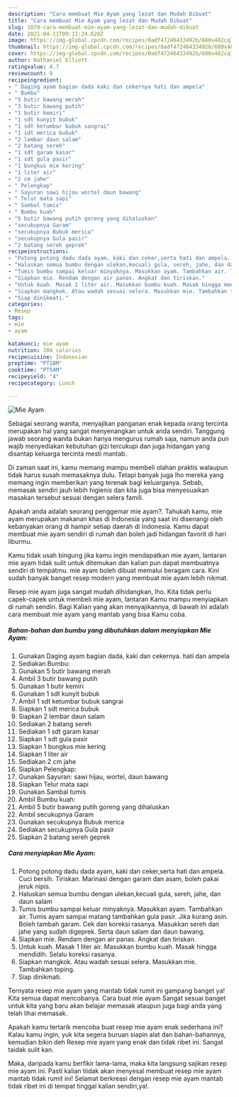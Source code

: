 ```yaml
---
description: "Cara membuat Mie Ayam yang lezat dan Mudah Dibuat"
title: "Cara membuat Mie Ayam yang lezat dan Mudah Dibuat"
slug: 1079-cara-membuat-mie-ayam-yang-lezat-dan-mudah-dibuat
date: 2021-04-11T09:11:24.628Z
image: https://img-global.cpcdn.com/recipes/0adf47246433492b/680x482cq70/mie-ayam-foto-resep-utama.jpg
thumbnail: https://img-global.cpcdn.com/recipes/0adf47246433492b/680x482cq70/mie-ayam-foto-resep-utama.jpg
cover: https://img-global.cpcdn.com/recipes/0adf47246433492b/680x482cq70/mie-ayam-foto-resep-utama.jpg
author: Nathaniel Elliott
ratingvalue: 4.7
reviewcount: 9
recipeingredient:
- " Daging ayam bagian dada kaki dan cekernya hati dan ampela"
- " Bumbu"
- "5 butir bawang merah"
- "3 butir bawang putih"
- "1 butir kemiri"
- "1 sdt kunyit bubuk"
- "1 sdt ketumbar bubuk sangrai"
- "1 sdt merica bubuk"
- "2 lembar daun salam"
- "2 batang sereh"
- "1 sdt garam kasar"
- "1 sdt gula pasir"
- "1 bungkus mie kering"
- "1 liter air"
- "2 cm jahe"
- " Pelengkap"
- " Sayuran sawi hijau wortel daun bawang"
- " Telur mata sapi"
- " Sambal tumis"
- " Bumbu kuah"
- "5 butir bawang putih goreng yang dihaluskan"
- "secukupnya Garam"
- "secukupnya Bubuk merica"
- "secukupnya Gula pasir"
- "2 batang sereh geprek"
recipeinstructions:
- "Potong potong dadu dada ayam, kaki dan ceker,serta hati dan ampela. Cuci bersih. Tiriskan. Marinasi dengan garam dan asam, boleh pakai jeruk nipis."
- "Haluskan semua bumbu dengan ulekan,kecuali gula, sereh, jahe, dan daun salam"
- "Tumis bumbu sampai keluar minyaknya. Masukkan ayam. Tambahkan air. Tumis ayam sampai matang tambahkan gula pasir. Jika kurang asin. Boleh tambah garam. Cek dan koreksi rasanya. Masukkan sereh dan jahe yang sudah digeprek. Serta daun salam dan daun bawang."
- "Siapkan mie. Rendam dengan air panas. Angkat dan tiriskan."
- "Untuk kuah. Masak 1 liter air. Masukkan bumbu kuah. Masak hingga mendidih. Selalu koreksi rasanya."
- "Siapkan mangkok. Atau wadah sesuai selera. Masukkan mie. Tambahkan toping."
- "Siap dinikmati."
categories:
- Resep
tags:
- mie
- ayam

katakunci: mie ayam 
nutrition: 204 calories
recipecuisine: Indonesian
preptime: "PT18M"
cooktime: "PT54M"
recipeyield: "4"
recipecategory: Lunch

---
```



![Mie Ayam](https://img-global.cpcdn.com/recipes/0adf47246433492b/680x482cq70/mie-ayam-foto-resep-utama.jpg)

Sebagai seorang wanita, menyajikan panganan enak kepada orang tercinta merupakan hal yang sangat menyenangkan untuk anda sendiri. Tanggung jawab seorang  wanita bukan hanya mengurus rumah saja, namun anda pun wajib menyediakan kebutuhan gizi tercukupi dan juga hidangan yang disantap keluarga tercinta mesti mantab.

Di zaman  saat ini, kamu memang mampu membeli olahan praktis walaupun tidak harus susah memasaknya dulu. Tetapi banyak juga lho mereka yang memang ingin memberikan yang terenak bagi keluarganya. Sebab, memasak sendiri jauh lebih higienis dan kita juga bisa menyesuaikan masakan tersebut sesuai dengan selera famili. 



Apakah anda adalah seorang penggemar mie ayam?. Tahukah kamu, mie ayam merupakan makanan khas di Indonesia yang saat ini disenangi oleh kebanyakan orang di hampir setiap daerah di Indonesia. Kamu dapat membuat mie ayam sendiri di rumah dan boleh jadi hidangan favorit di hari liburmu.

Kamu tidak usah bingung jika kamu ingin mendapatkan mie ayam, lantaran mie ayam tidak sulit untuk ditemukan dan kalian pun dapat membuatnya sendiri di tempatmu. mie ayam boleh dibuat memalui beragam cara. Kini sudah banyak banget resep modern yang membuat mie ayam lebih nikmat.

Resep mie ayam juga sangat mudah dihidangkan, lho. Kita tidak perlu capek-capek untuk membeli mie ayam, lantaran Kamu mampu menyiapkan di rumah sendiri. Bagi Kalian yang akan menyajikannya, di bawah ini adalah cara membuat mie ayam yang mantab yang bisa Kamu coba.

<!--inarticleads1-->

##### Bahan-bahan dan bumbu yang dibutuhkan dalam menyiapkan Mie Ayam:

1. Gunakan  Daging ayam bagian dada, kaki dan cekernya. hati dan ampela
1. Sediakan  Bumbu:
1. Gunakan 5 butir bawang merah
1. Ambil 3 butir bawang putih
1. Gunakan 1 butir kemiri
1. Gunakan 1 sdt kunyit bubuk
1. Ambil 1 sdt ketumbar bubuk sangrai
1. Siapkan 1 sdt merica bubuk
1. Siapkan 2 lembar daun salam
1. Sediakan 2 batang sereh
1. Sediakan 1 sdt garam kasar
1. Siapkan 1 sdt gula pasir
1. Siapkan 1 bungkus mie kering
1. Siapkan 1 liter air
1. Sediakan 2 cm jahe
1. Siapkan  Pelengkap:
1. Gunakan  Sayuran: sawi hijau, wortel, daun bawang
1. Siapkan  Telur mata sapi
1. Gunakan  Sambal tumis
1. Ambil  Bumbu kuah:
1. Ambil 5 butir bawang putih goreng yang dihaluskan
1. Ambil secukupnya Garam
1. Gunakan secukupnya Bubuk merica
1. Sediakan secukupnya Gula pasir
1. Siapkan 2 batang sereh geprek




<!--inarticleads2-->

##### Cara menyiapkan Mie Ayam:

1. Potong potong dadu dada ayam, kaki dan ceker,serta hati dan ampela. Cuci bersih. Tiriskan. Marinasi dengan garam dan asam, boleh pakai jeruk nipis.
1. Haluskan semua bumbu dengan ulekan,kecuali gula, sereh, jahe, dan daun salam
1. Tumis bumbu sampai keluar minyaknya. Masukkan ayam. Tambahkan air. Tumis ayam sampai matang tambahkan gula pasir. Jika kurang asin. Boleh tambah garam. Cek dan koreksi rasanya. Masukkan sereh dan jahe yang sudah digeprek. Serta daun salam dan daun bawang.
1. Siapkan mie. Rendam dengan air panas. Angkat dan tiriskan.
1. Untuk kuah. Masak 1 liter air. Masukkan bumbu kuah. Masak hingga mendidih. Selalu koreksi rasanya.
1. Siapkan mangkok. Atau wadah sesuai selera. Masukkan mie. Tambahkan toping.
1. Siap dinikmati.




Ternyata resep mie ayam yang mantab tidak rumit ini gampang banget ya! Kita semua dapat mencobanya. Cara buat mie ayam Sangat sesuai banget untuk kita yang baru akan belajar memasak ataupun juga bagi anda yang telah lihai memasak.

Apakah kamu tertarik mencoba buat resep mie ayam enak sederhana ini? Kalau kamu ingin, yuk kita segera buruan siapin alat dan bahan-bahannya, kemudian bikin deh Resep mie ayam yang enak dan tidak ribet ini. Sangat taidak sulit kan. 

Maka, daripada kamu berfikir lama-lama, maka kita langsung sajikan resep mie ayam ini. Pasti kalian tiidak akan menyesal membuat resep mie ayam mantab tidak rumit ini! Selamat berkreasi dengan resep mie ayam mantab tidak ribet ini di tempat tinggal kalian sendiri,ya!.


